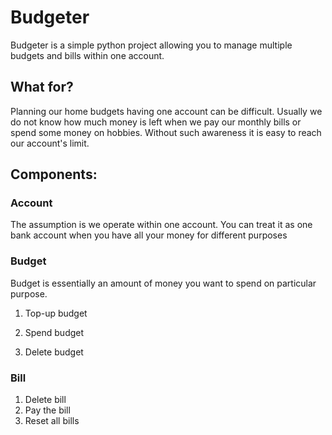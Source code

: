 # Budgeter
Budgeter is a simple python project allowing you to manage multiple budgets and bills within one account.

## What for?
Planning our home budgets having one account can be difficult. Usually we do not know how much money is left when we pay our monthly bills or spend some money on hobbies. Without such awareness it is easy to reach our account's limit.

## Components:

### Account
The assumption is we operate within one account. You can treat it as one bank account when you have all your money for different purposes

### Budget
Budget is essentially an amount of money you want to spend on particular purpose.

1. Top-up budget

2. Spend budget

3. Delete budget

### Bill

1. Delete bill
2. Pay the bill
3. Reset all bills